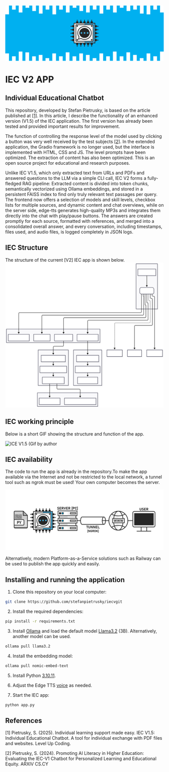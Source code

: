 ![](images/IEC_Logo.png)

# IEC V2 APP
## Individual Educational Chatbot

This repository, developed by Stefan Pietrusky, is based on the article published at [[1]](https://medium.com/gitconnected/iec-v1-5-individual-educational-chatbot-f859456ec760). In this article, I describe the functionality of an enhanced version (V1.5) of the IEC application. The first version has already been tested and provided important results for improvement. 

The function of controlling the response level of the model used by clicking a button was very well received by the test subjects [[2]](https://arxiv.org/abs/2412.16165). In the extended application, the Gradio framework is no longer used, but the interface is implemented with HTML, CSS and JS. The level prompts have been optimized. The extraction of content has also been optimized. This is an open source project for educational and research purposes.

Unlike IEC V1.5, which only extracted text from URLs and PDFs and answered questions to the LLM via a simple CLI call, IEC V2 forms a fully-fledged RAG pipeline: Extracted content is divided into token chunks, semantically vectorized using Ollama embeddings, and stored in a persistent FAISS index to find only truly relevant text passages per query. The frontend now offers a selection of models and skill levels, checkbox lists for multiple sources, and dynamic content and chat overviews, while on the server side, edge-tts generates high-quality MP3s and integrates them directly into the chat with play/pause buttons. The answers are created promptly for each source, formatted with references, and merged into a consolidated overall answer, and every conversation, including timestamps, files used, and audio files, is logged completely in JSON logs.

## IEC Structure
The structure of the current [V2] IEC app is shown below.
![ICE V2 Structure (SVG created with Mermaid](images/IECV2_APP.svg)

## IEC working principle
Below is a short GIF showing the structure and function of the app.

![ICE V1.5 (Gif by author](images/IECV2_APP.gif)

## IEC availability
The code to run the app is already in the repository.To make the app available via the Internet and not be restricted to the local network, a tunnel tool such as ngrok must be used! Your own computer becomes the server.

![Making IEC available via the Internet (Image by author)](images/IECV1.5_TUNNEL_NGROK.png)

Alternatively, modern Platform-as-a-Service solutions such as Railway can be used to publish the app quickly and easily.

## Installing and running the application 
1. Clone this repository on your local computer: 
```bash 
git clone https://github.com/stefanpietrusky/iecvgit
```
2. Install the required dependencies:
```bash 
pip install -r requirements.txt
```
3. Install [Ollama](https://ollama.com/) and load the default model [Llama3.2](https://ollama.com/library/llama3.2) (3B). Alternatively, another model can be used.
```bash 
ollama pull llama3.2
```
4. Install the embedding model:
```bash 
ollama pull nomic-embed-text
```
5. Install Python [3.10.11](https://www.python.org/downloads/release/python-31011/).
6. Adjust the Edge TTS [voice](https://gist.github.com/BettyJJ/17cbaa1de96235a7f5773b8690a20462) as needed.

7. Start the IEC app:
```bash 
python app.py
```
## References
[1] Pietrusky, S. (2025). Individual learning support made easy. IEC V1.5: Individual Educational Chatbot. A tool for individual exchange with PDF files and websites. Level Up Coding.

[2] Pietrusky, S. (2024). Promoting AI Literacy in Higher Education: Evaluating the IEC-V1 Chatbot for Personalized Learning and Educational Equity. ARXIV CS.CY
